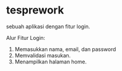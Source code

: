 # tesprework
sebuah aplikasi dengan fitur login.


Alur Fitur Login:
1. Memasukkan nama, email, dan password
2. Memvalidasi masukan.
3. Menampilkan halaman home.   
